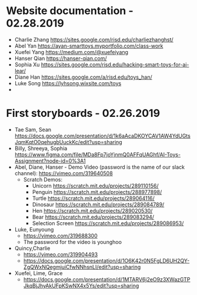 # Website documentation - 02.28.2019

* Charlie Zhang <https://sites.google.com/risd.edu/charliezhanghst/>
* Abel Yan <https://ayan-smarttoys.myportfolio.com/class-work>
* Xuefei Yang <https://medium.com/@xuefeiyang>
* Hanser Qian <https://hanser-qian.com/>
* Sophia Xu <https://sites.google.com/risd.edu/hacking-smart-toys-for-ai-lear/>
* Diane Han <https://sites.google.com/a/risd.edu/toys_han/>
* Luke Song <https://lyhsong.wixsite.com/toys>
* <name><link blogpost>
   
# First storyboards - 02.26.2019
* Tae Sam, Sean <https://docs.google.com/presentation/d/1k6aAcaDKOYCAV1AW4YdUGtsJqmKqtO0qehugbUuckKc/edit?usp=sharing>
* Billy, Shreeya, Sophia <https://www.figma.com/file/MDa8Fp7joYjnmQ0AFFqUAGhf/AI-Toys-Assignment?node-id=0%3A1>
* Abel, Diane, Hanser - Demo Video (password is the name of our slack channel): <https://vimeo.com/319640508>
    * Scratch Demos:
      * Unicorn https://scratch.mit.edu/projects/289110156/
      * Penguin https://scratch.mit.edu/projects/288977898/
      * Turtle https://scratch.mit.edu/projects/289064116/
      * Dinosaur https://scratch.mit.edu/projects/289084789/
      * Hen https://scratch.mit.edu/projects/289020530/
      * Bear https://scratch.mit.edu/projects/289083294/ 
      * Selection Screen https://scratch.mit.edu/projects/289086953/
* Luke, Eunyoung 
   * <https://vimeo.com/319688300>
   * The password for the video is younghoo
* Quincy,Charlie
   * https://vimeo.com/319904493
   * https://docs.google.com/presentation/d/1O6K42r0N5FgLD6UH2QY-ZgQWxNQegmjuiCfwNNhsnLI/edit?usp=sharing
* Xuefei, Lime, Grace
   * https://docs.google.com/presentation/d/1MTARV6j2eO9z3XWazGTPJkqBjJhyAkUFpKSwNX4x5Ys/edit?usp=sharing
   
